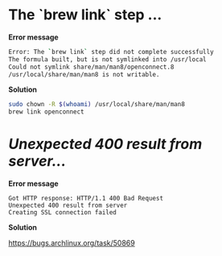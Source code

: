 # The \`brew link\` step ...

**Error message**

```bash
Error: The `brew link` step did not complete successfully
The formula built, but is not symlinked into /usr/local
Could not symlink share/man/man8/openconnect.8
/usr/local/share/man/man8 is not writable.
```

**Solution**

```bash
sudo chown -R $(whoami) /usr/local/share/man/man8
brew link openconnect
```

# ***Unexpected 400 result from server...***

**Error message**

```
Got HTTP response: HTTP/1.1 400 Bad Request
Unexpected 400 result from server
Creating SSL connection failed
```

**Solution**

https://bugs.archlinux.org/task/50869
